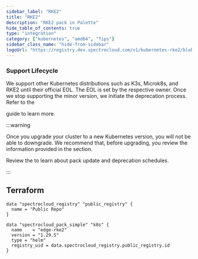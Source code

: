 ```yaml
---
sidebar_label: "RKE2"
title: "RKE2"
description: "RKE2 pack in Palette"
hide_table_of_contents: true
type: "integration"
category: ["kubernetes", "amd64", "fips"]
sidebar_class_name: "hide-from-sidebar"
logoUrl: "https://registry.dev.spectrocloud.com/v1/kubernetes-rke2/blobs/sha256:47cde61005d9996f1571c132ba9f753982134a7a0d8e445e27001ab8519e6051?type=image.webp"
---
```


### Support Lifecycle

<!-- prettier-ignore -->
We support other Kubernetes distributions such as K3s, Microk8s, and RKE2 until their official EOL. The EOL is set by
the respective owner. Once we stop supporting the minor version, we initiate the deprecation process. Refer to the

<VersionedLink text="Kubernetes Support Lifecycle" url="//integrations/kubernetes-support" /> guide to learn more.

:::warning

<!-- prettier-ignore -->
Once you upgrade your cluster to a new Kubernetes version, you will not be able to downgrade. We recommend that, before
upgrading, you review the information provided in the <VersionedLink text="Kubernetes Upgrades" url="/integrations/kubernetes-support/#kubernetes-upgrades" />
section.

Review the <VersionedLink text="Maintenance Policy" url="/integrations/maintenance-policy/" /> to learn about pack
update and deprecation schedules.

:::

<PartialsComponent category="packs" name="rke2" />

## Terraform

```hcl
data "spectrocloud_registry" "public_registry" {
  name = "Public Repo"
}

data "spectrocloud_pack_simple" "k8s" {
  name    = "edge-rke2"
  version = "1.29.5"
  type = "helm"
  registry_uid = data.spectrocloud_registry.public_registry.id
}
```
